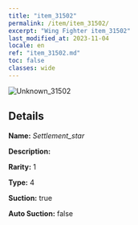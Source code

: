 ```yaml
---
title: "item_31502"
permalink: /item/item_31502/
excerpt: "Wing Fighter item_31502"
last_modified_at: 2023-11-04
locale: en
ref: "item_31502.md"
toc: false
classes: wide
---
```



 ![Unknown_31502](/images/item/Settlement_star_p.png)



## Details

 **Name:** *Settlement_star* 

 **Description:** 

 **Rarity:** 1 

 **Type:** 4 

 **Suction:** true 

 **Auto Suction:** false 


